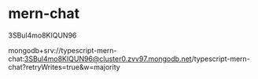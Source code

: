 # mern-chat

3SBul4mo8KIQUN96

mongodb+srv://typescript-mern-chat:3SBul4mo8KIQUN96@cluster0.zvv97.mongodb.net/typescript-mern-chat?retryWrites=true&w=majority
